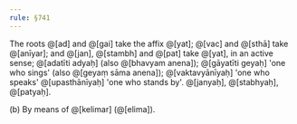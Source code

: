 ```yaml
---
rule: §741
---
```


The roots @[ad] and @[gai] take the affix @[yat]; @[vac] and @[sthā] take @[anīyar]; and @[jan], @[stambh] and @[pat] take @[yat], in an active sense; @[adatīti adyaḥ] (also @[bhavyam anena]); @[gāyatīti geyaḥ] 'one who sings' (also @[geyaṃ sāma anena]); @[vaktavyānīyaḥ] 'one who speaks' @[upasthānīyaḥ] 'one who stands by'. @[janyaḥ], @[stabhyaḥ], @[patyaḥ].

(b) By means of @[kelimar] (@[elima]).